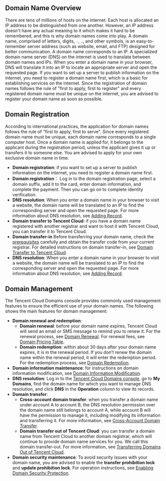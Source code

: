 ﻿## Domain Name Overview
There are tens of millions of hosts on the internet. Each host is allocated an IP address to be distinguished from one another. However, an IP address doesn't have any actual meaning to it which makes it hard to be remembered, and this is why domain names come into play.
A domain name, comprised of letters, digits, `-`, `.`, and other symbols, is an easy-to-remember server address (such as website, email, and FTP) designed for better communication.
A domain name corresponds to an IP. A specialized domain name server (DNS) on the internet is used to translate between domain names and IPs. When you enter a domain name in your browser, DNS will translate it into an IP to locate an appropriate server and open the requested page.
If you want to set up a server to publish information on the internet, you need to register a domain name first, which is a basic for establishing services on the internet. Since the registration of domain names follows the rule of "first to apply, first to register" and every registered domain name must be unique on the internet, you are advised to register your domain name as soon as possible.


## Domain Registration
According to international practices, the application for domain names follows the rule of "first to apply, first to serve". Since every registered domain name must be unique, each domain name corresponds to a single computer host. Once a domain name is applied for, it belongs to the applicant during the registration period, unless the applicant gives it up or transfers it to someone else. You are advised to apply for your own exclusive domain name in time.
- **Domain registration**: if you want to set up a server to publish information on the internet, you need to register a domain name first.
 - **Domain registration**：
    Log in to the domain registration page, select a domain suffix, add it to the card, enter domain information, and complete the payment. Then you can go on to complete identity verification.
 - **DNS resolution**:
 When you enter a domain name in your browser to visit a website, the domain name will be translated to an IP to find the corresponding server and open the requested page. For more information about DNS resolution, see [Adding Record](https://docs.dnspod.com/dns/5faa06d691e2ca46b29ff43e/).
- **Domain transfer to Tencent Cloud**: if you have a domain name registered with another registrar and want to host it with Tencent Cloud, you can transfer it to Tencent Cloud.
 - **Domain transfer-in**
    Before transferring your domain name, check the [prerequisites](link) carefully and obtain the transfer code from your current registrar. For detailed instructions on domain transfer-in, see [Domain Transfer to Tencent Cloud](https://intl.cloud.tencent.com/document/product/242/42877).
 - **DNS resolution**:
 When you enter a domain name in your browser to visit a website, the domain name will be translated to an IP to find the corresponding server and open the requested page. For more information about DNS resolution, see [Adding Record](https://docs.dnspod.com/dns/5faa06d691e2ca46b29ff43e/).

## Domain Management
The Tencent Cloud Domains console provides commonly used management features to ensure the efficient use of your domain names. The following shows the main features for domain management:
- **Domain renewal and redemption**:
   - **Domain renewal**: before your domain name expires, Tencent Cloud will send an email or SMS message to remind you to renew it. For the renewal process, see [Domain Renewal](link). For renewal fees, see [Domain Pricing Table](link).
   - **Domain redemption**: within about 30 days after your domain name expires, it is in the renewal period. If you don’t renew the domain name within the renewal period, it will enter the redemption period. For the redemption process, see [Domain Redemption](link).
- **Domain information maintenance**: for instructions on domain information modification, see [Domain Information Modification](link).
- **DNS resolution**:
  Log in to the [Tencent Cloud Domains console](https://console.cloud.tencent.com/domain), go to **My Domains**, find the domain name for which you want to manage DNS resolution, and click **DNS** in the **Operation** column to view its records.
- **Domain transfer**:
  - **Cross-account domain transfer**: when you transfer a domain name under account A to account B, the DNS resolution permission over the domain name still belongs to account A, while account B will have the permission to manage it, including modifying its information and transferring it. For more information, see [Cross-Account Domain Transfer](https://intl.cloud.tencent.com/document/product/242/42875).
  - **Domain transfer out of Tencent Cloud**: you can transfer a domain name from Tencent Cloud to another domain registrar, which will continue to provide domain name services for you. We call this domain transfer-out. For more information, see [Transferring Domains Out of Tencent Cloud](https://intl.cloud.tencent.com/document/product/242/42876).
- **Domain security maintenance**:
  To avoid security issues with your domain name, you are advised to enable the **transfer prohibition lock** and **update prohibition lock**. For operation instructions, see [Enabling Domain Security Protection](https://intl.cloud.tencent.com/document/product/242/42864).

